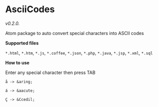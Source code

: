 AsciiCodes
==========

_v0.2.0._


Atom package to auto convert special characters into ASCII codes


**Supported files**

`*.html`, `*.htm`, `*.js`, `*.coffee`, `*.json`, `*.php`, `*.java`, `*.jsp`, `*.xml`, `*.sql`


**How to use**

Enter any special character then press TAB


`å -> &aring;`

`á -> &aacute;`

`Ç -> &Ccedil;`

